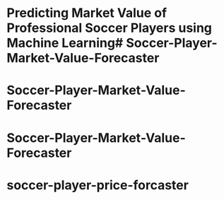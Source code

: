 # Predicting Market Value of Professional Soccer Players using Machine Learning# Soccer-Player-Market-Value-Forecaster
# Soccer-Player-Market-Value-Forecaster
# Soccer-Player-Market-Value-Forecaster
# soccer-player-price-forcaster
